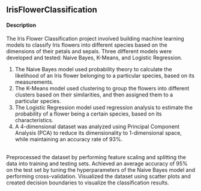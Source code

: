 ## IrisFlowerClassification
#### Description 
The Iris Flower Classification project involved building machine learning models to classify Iris flowers into different species based on the dimensions of their petals and sepals. Three different models were developed and tested: Naive Bayes, K-Means, and Logistic Regression.
1. The Naive Bayes model used probability theory to calculate the likelihood of an Iris flower belonging to a particular species, based on its measurements. 
2. The K-Means model used clustering to group the flowers into different clusters based on their similarities, and then assigned them to a particular species. 
3. The Logistic Regression model used regression analysis to estimate the probability of a flower being a certain species, based on its characteristics.
4. A 4-dimensional dataset was analyzed using Principal Component Analysis (PCA) to reduce its dimensionality to 1-dimensional space, while maintaining an accuracy rate of 93%.
</br>
Preprocessed the dataset by performing feature scaling and splitting the data into training and testing sets.
Achieved an average accuracy of 95% on the test set by tuning the hyperparameters of the Naive Bayes model and performing cross-validation. Visualized the dataset using scatter plots and created decision boundaries to visualize the classification results.

